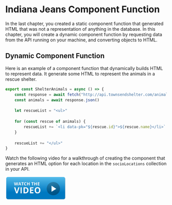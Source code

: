 # Indiana Jeans Component Function

In the last chapter, you created a static component function that generated HTML that was not a representation of anything in the database. In this chapter, you will create a dynamic component function by requesting data from the API running on your machine, and converting objects to HTML.

## Dynamic Component Function

Here is an example of a component function that dynamically builds HTML to represent data. It generate some HTML to represent the animals in a rescue shelter.

```js
export const ShelterAnimals = async () => {
    const response = await fetch("http://api.townsendshelter.com/animals")
    const animals = await response.json()

    let rescueList = "<ul>"

    for (const rescue of animals) {
        rescueList += `<li data-pk="${rescue.id}">${rescue.name}</li>`
    }

    rescueList += "</ul>"
}
```

Watch the following video for a walkthrough of creating the component that generates an HTML option for each location in the `socioLocations` collection in your API.

[<img src="../../book-1-installations/chapters/images/video-play-icon.gif" height="75rem" />](https://watch.screencastify.com/v/YsT8D4vrGbfdlPPbLFcY)
